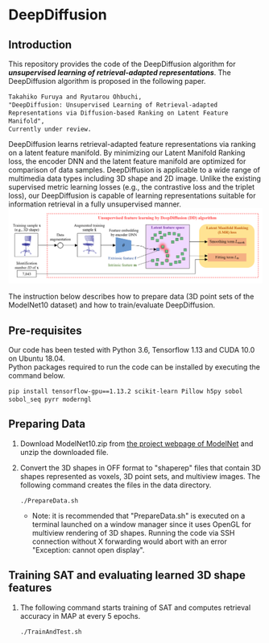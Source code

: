 # DeepDiffusion
## Introduction
This repository provides the code of the DeepDiffusion algorithm for ***unsupervised learning of retrieval-adapted representations***. 
The DeepDiffusion algorithm is proposed in the following paper.<br>
```
Takahiko Furuya and Ryutarou Ohbuchi,
"DeepDiffusion: Unsupervised Learning of Retrieval-adapted Representations via Diffusion-based Ranking on Latent Feature Manifold",
Currently under review.
```

DeepDiffusion learns retrieval-adapted feature representations via ranking on a latent feature manifold. By minimizing our Latent Manifold Ranking loss, the encoder DNN and the latent feature manifold are optimized for comparison of data samples. DeepDiffusion is applicable to a wide range of multimedia data types including 3D shape and 2D image. Unlike the existing supervised metric learning losses (e.g., the contrastive loss and the triplet loss), our DeepDiffusion is capable of learning representations suitable for information retrieval in a fully unsupervised manner. 
![pic](DD.PNG)<br>

The instruction below describes how to prepare data (3D point sets of the ModelNet10 dataset) and how to train/evaluate DeepDiffusion.

## Pre-requisites
Our code has been tested with Python 3.6, Tensorflow 1.13 and CUDA 10.0 on Ubuntu 18.04.<br>
Python packages required to run the code can be installed by executing the command below. <br>
```
pip install tensorflow-gpu==1.13.2 scikit-learn Pillow h5py sobol sobol_seq pyrr moderngl
```

## Preparing Data
1. Download ModelNet10.zip from [the project webpage of ModelNet](https://modelnet.cs.princeton.edu/) and unzip the downloaded file.

2. Convert the 3D shapes in OFF format to "shaperep" files that contain 3D shapes represented as voxels, 3D point sets, and multiview images. The following command creates the files in the data directory.<br>
    ```
    ./PrepareData.sh
    ```  
    * Note: it is recommended that "PrepareData.sh" is executed on a terminal launched on a window manager since it uses OpenGL for multiview rendering of 3D shapes. Running the code via SSH connection without X forwarding would abort with an error "Exception: cannot open display".

## Training SAT and evaluating learned 3D shape features
1. The following command starts training of SAT and computes retrieval accuracy in MAP at every 5 epochs.
    ```
    ./TrainAndTest.sh
    ```
